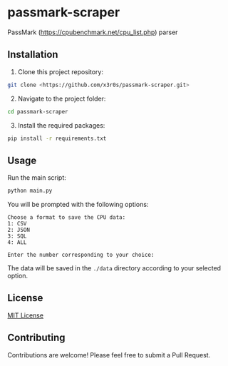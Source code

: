 # passmark-scraper

PassMark (<https://cpubenchmark.net/cpu_list.php>) parser

## Installation

1. Clone this project repository:

  ```bash
  git clone <https://github.com/x3r0s/passmark-scraper.git>
  ```

2. Navigate to the project folder:

  ```bash
  cd passmark-scraper
  ```

3. Install the required packages:
  
  ```bash
  pip install -r requirements.txt
  ```

## Usage

Run the main script:

```bash
python main.py
```

You will be prompted with the following options:

```plaintext
Choose a format to save the CPU data:
1: CSV
2: JSON
3: SQL
4: ALL

Enter the number corresponding to your choice:
```

The data will be saved in the `./data` directory according to your selected option.

## License

[MIT License](LICENSE)

## Contributing

Contributions are welcome! Please feel free to submit a Pull Request.
